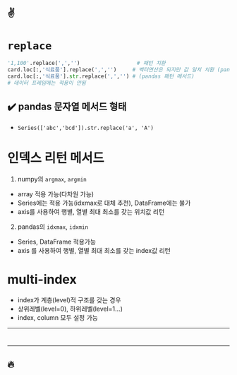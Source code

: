 :v:
---
# `replace`
```python
'1,100'.replace(',','')                  # 패턴 치환
card.loc[:,'식료품'].replace(',','')     # 벡터연산은 되지만 값 일치 치환 (pandas 값치환 메서드)
card.loc[:,'식료품'].str.replace(',','') # (pandas 패턴 메서드)
# 데이터 프레임에는 적용이 안됨
```
## :heavy_check_mark: pandas 문자열 메서드 형태
- `Series(['abc','bcd']).str.replace('a', 'A')` 



# 인덱스 리턴 메서드
1. numpy의 `argmax`, `argmin`
- array 적용 가능(다차원 가능)
- Series에는 적용 가능(idxmax로 대체 추천), DataFrame에는 불가
- axis를 사용하여 행별, 열별 최대 최소를 갖는 위치값 리턴

2. pandas의 `idxmax`, `idxmin`
- Series, DataFrame 적용가능
- axis 를 사용하여 행별, 열별 최대 최소를 갖는 index값 리턴

# multi-index
- index가 계층(level)적 구조를 갖는 경우
- 상위레벨(level=0), 하위레벨(level=1...)
- index, column 모두 설정 가능


---
#


---
:fire:
---
